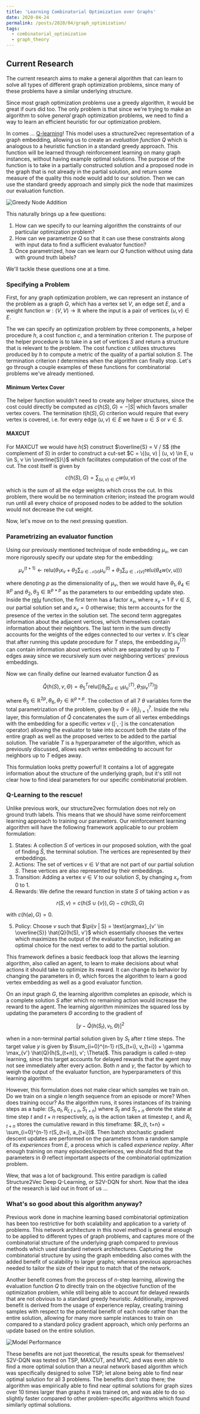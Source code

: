 ```yaml
---
title: 'Learning Combinatorial Optimization over Graphs'
date: 2020-04-24
permalink: /posts/2020/04/graph_optimization/
tags:
  - combinatorial_optimization
  - graph_theory
---
```



## Current Research

The current research aims to make a general algorithm that can learn to solve all types of different graph optimization problems, since many of these problems have a similar underlying structure.

Since most graph optimization problems use a greedy algorithm, it would be great if ours did too. The only problem is that since we're trying to make an algorithm to solve *general* graph optimization problems, we need to find a way to learn an efficient heuristic for our optimization problem.

In comes ... [Q-learning](https://en.wikipedia.org/wiki/Q-learning)! This model uses a structure2vec representation of a graph embedding, allowing us to create an *evaluation function* $Q$ which is analogous to a heuristic function in a standard greedy approach. This function will be learned through reinforcement learning on many graph instances, without having example optimal solutions. The purpose of the function is to take in a partially constructed solution and a proposed node in the graph that is not already in the partial solution, and return some measure of the quality this node would add to our solution. Then we can use the standard greedy approach and simply pick the node that maximizes our evaluation function.

![Greedy Node Addition](./blog_images/blog_combopt/greedy.png "Greedy Node Addition")

This naturally brings up a few questions:
1. How can we specify to our learning algorithm the constraints of our particular optimization problem?
2. How can we parametrize $Q$ so that it can use these constraints along with input data to find a sufficient evaluator function?
3. Once parametrized, how can we learn our $Q$ function without using data with ground truth labels?



We'll tackle these questions one at a time.

### Specifying a Problem

First, for any graph optimization problem, we can represent an instance of the problem as a graph $G$, which has a vertex set $V$, an edge set $E$, and a weight function $w : (V, V) \to \mathbb{R}$ where the input is a pair of vertices $(u, v) \in E$.

The we can specify an optimization problem by three components, a helper procedure $h$, a cost function $c$, and a termination criterion $t$. The purpose of the helper procedure is to take in a set of vertices $S$ and return a structure that is relevant to the problem. The cost function $c$ utilizes structures produced by $h$ to compute a metric of the quality of a partial solution $S$. The termination criterion $t$ determines when the algorithm can finally stop. Let's go through a couple examples of these functions for combinatorial problems we've already mentioned.

#### Minimum Vertex Cover
The helper function wouldn't need to create any helper structures, since the cost could directly be computed as $c(h(S), G) = -\lvert S \rvert$ which favors smaller vertex covers. The termination $t(h(S), G)$ criterion would require that every vertex is covered, i.e. for every edge $(u, v) \in E$ we have $u \in S$ or $v \in S$.

#### MAXCUT
For MAXCUT we would have $h(S)$ construct $\overline{S} = V / S$ (the complement of $S$) in order to construct a cut-set $C = \{(u, v) | (u, v) \in E, u \in S, v \in \overline{S}\}$ which facilitates computation of the cost of the cut. The cost itself is given by

$$c(h(S), G) = \sum_{(u, v) \in C} w(u, v)$$

which is the sum of all the edge weights which cross the cut. In this problem, there would be no termination criterion; instead the program would run until all every choice of proposed nodes to be added to the solution would not decrease the cut weight.

Now, let's move on to the next pressing question.

### Parametrizing an evaluator function

Using our previously mentioned technique of node embedding $\mu_v$, we can more rigorously specify our update step for the embedding:

$$\mu_v^{(t+1)} \leftarrow \text{relu}\left(\theta_1 x_v + \theta_2 \sum_{u \in \mathcal{N}(v)} \mu_u^{(t)} + \theta_3\sum_{u \in \mathcal{N}(v)} \text{relu}\left(\theta_4 w(v, u)\right)\right)$$

where denoting $p$ as the dimensionality of $\mu_v$, then we would have $\theta_1, \theta_4 \in \mathbb{R}^p$ and $\theta_2, \theta_3 \in \mathbb{R}^{p \times p}$ as the parameters to our embedding update step. Inside the [relu](https://en.wikipedia.org/wiki/Rectifier_(neural_networks)) function, the first term has a factor $x_v$, where $x_v = 1$ if $v \in S$, our partial solution set and $x_v = 0$ otherwise; this term accounts for the presence of the vertex in the solution set. The second term aggregates information about the adjacent vertices, which themselves contain information about their neighbors. The last term in the sum directly accounts for the weights of the edges connected to our vertex $v$. It's clear that after running this update procedure for $T$ steps, the embedding $\mu_v^{(T)}$ can contain information about vertices which are separated by up to $T$ edges away since we recursively sum over neighboring vertices' previous embeddings.

Now we can finally define our learned evaluator function $\hat{Q}$ as

$$\hat{Q}(h(S), v, \Theta) = \theta_5^{T}\text{relu}([\theta_6\sum_{u \in V} \mu_u^{(T)}, \theta_7 \mu_v^{(T)}])$$

where $\theta_5 \in \mathbb{R}^{2p}, \theta_6, \theta_7 \in \mathbb{R}^{p\times p}$. The collection of all $7$ $\theta$ variables form the total parametrization of the problem, given by $\Theta = \{\theta_i\}_{i=1}^7$. Inside the $\text{relu}$ layer, this formulation of $\hat{Q}$ concatenates the sum of all vertex embeddings with the embedding for a specific vertex $v$ ($[\cdot, \cdot]$ is the concatenation operator) allowing the evaluator to take into account both the state of the entire graph as well as the proposed vertex to be added to the partial solution. The variable $T$ is a hyperparameter of the algorithm, which as previously discussed, allows each vertex embedding to account for neighbors up to $T$ edges away.

This formulation looks pretty powerful! It contains a lot of aggregate information about the structure of the underlying graph, but it's still not clear how to find ideal parameters for our specific combinatorial problem.

### Q-Learning to the rescue!

Unlike previous work, our structure2vec formulation does not rely on ground truth labels. This means that we should have some reinforcement learning approach to training our parameters. Our reinforcement learning algorithm will have the following framework applicable to our problem formulation:

1. States: A collection $S$ of vertices in our proposed solution, with the goal of finding $\hat{S}$, the terminal solution. The vertices are represented by their embeddings.
2. Actions: The set of vertices $v \in V$ that are not part of our partial solution $S$. These vertices are also represented by their embeddings.
3. Transition: Adding a vertex $v \in V$ to our solution $S$, by changing $x_v$ from 0 to 1.
4. Rewards: We define the reward function in state $S$ of taking action $v$ as

$$r(S, v) = c(h(S \cup \{v \}), G) - c(h(S), G)$$

with $c(h(\varnothing), G) = 0$.

5. Policy: Choose $v$ such that $\pi(v | S) = \text{argmax}_{v' \in \overline{S}} \hat{Q}(h(S), v')$ which essentially chooses the vertex which maximizes the output of the evaluator function, indicating an optimal choice for the next vertex to add to the partial solution.

This framework defines a basic feedback loop that allows the learning algorithm, also called an agent, to learn to make decisions about what actions it should take to optimize its reward. It can change its behavior by changing the parameters in $\Theta$, which forces the algorithm to learn a good vertex embedding as well as a good evaluator function.

On an input graph $G$, the learning algorithm completes an *episode*, which is a complete solution $S$ after which no remaining action would increase the reward to the agent. The learning algorithm minimizes the squared loss by updating the parameters $\Theta$ according to the gradient of

$$[y - \hat{Q}(h(S_t), v_t, \Theta)]^2$$

when in a non-terminal partial solution given by $S_t$ after $t$ time steps. The target value $y$ is given by $\sum_{i=0}^{n-1} r(S_{t+i}, v_{t+i}) + \gamma \max_{v'} \hat{Q}(h(S_{t+n}), v'; \Theta)$. This paradigm is called $n$-step learning, since this target accounts for delayed rewards that the agent may not see immediately after every action. Both $n$ and $\gamma$, the factor by which to weigh the output of the evaluator function, are hyperparameters of this learning algorithm.

However, this formulation does not make clear which samples we train on. Do we train on a single $n$ length sequence from an episode or more? When does training occur? As the algorithm runs, it sores instances of its training steps as a tuple: $(S_t, a_t, R_{t, t+n}, S_{t+n})$ where $S_t$ and $S_{t+n}$ denote the state at time step $t$ and $t+n$ respectively, $a_t$ is the action taken at timestep $t$, and $R_{t, t+n}$ stores the cumulative reward in this timeframe: $R_{t, t+n} = \sum_{i=0}^{n-1} r(S_{t+i}, a_{t+i})$. Then batch stochastic gradient descent updates are performed on the parameters from a random sample of its *experiences* from $E$, a process which is called *experience replay*. After enough training on many episodes/experiences, we should find that the parameters in $\Theta$ reflect important aspects of the combinatorial optimization problem.

Wew, that was a lot of background. This entire paradigm is called Structure2Vec Deep Q-Learning, or S2V-DQN for short. Now that the idea of the research is laid out in front of us ...

### What's so good about this algorithm anyway?

Previous work done in machine learning based combinatorial optimization has been too restrictive for both scalability and application to a variety of problems. This network architecture in this novel method is general enough to be applied to different types of graph problems, and captures more of the combinatorial structure of the underlying graph compared to previous methods which used standard network architectures. Capturing the combinatorial structure by using the graph embedding also comes with the added benefit of scalability to larger graphs; whereas previous approaches needed to tailor the size of their input to match that of the network.

Another benefit comes from the process of $n$-step learning, allowing the evaluation function $Q$ to directly train on the objective function of the optimization problem, while still being able to account for delayed rewards that are not obvious to a standard greedy heuristic. Additionally, improved benefit is derived from the usage of experience replay, creating training samples with respect to the potential benefit of each node rather than the entire solution, allowing for many more sample instances to train on compared to a standard policy gradient approach, which only performs an update based on the entire solution.

![Model Performance](./blog_images/blog_combopt/performance.png "Model Performance")

These benefits are not just theoretical, the results speak for themselves! S2V-DQN was tested on TSP, MAXCUT, and MVC, and was even able to find a more optimal solution than a neural network based algorithm which was specifically designed to solve TSP; let alone being able to find near optimal solution for all 3 problems. The benefits don't stop there; the algorithm was empirically able to find near optimal solutions for graph sizes over 10 times larger than graphs it was trained on, and was able to do so slightly faster compared to other problem-specific algorithms which found similarly optimal solutions.
